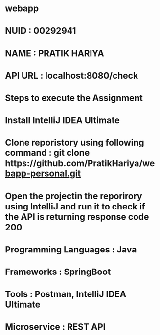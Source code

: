 # webapp

# NUID : 00292941

# NAME : PRATIK HARIYA

# API URL : localhost:8080/check

# Steps to execute the Assignment

# Install IntelliJ IDEA Ultimate  

# Clone reporistory using following command : git clone https://github.com/PratikHariya/webapp-personal.git

# Open the projectin the reporirory using IntelliJ and run it to check if the API is returning response code 200

# Programming Languages : Java

# Frameworks : SpringBoot

# Tools : Postman, IntelliJ IDEA Ultimate

# Microservice : REST API
